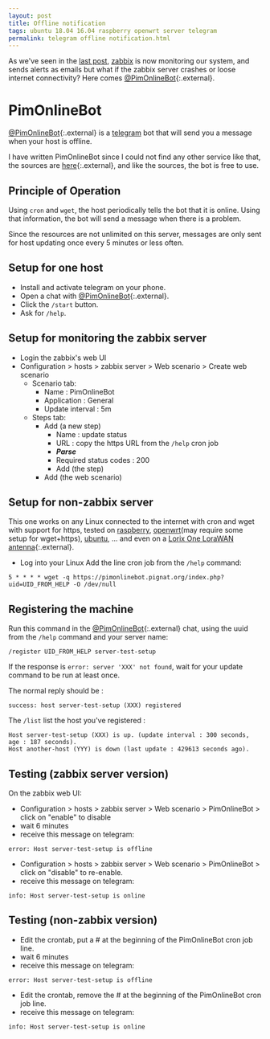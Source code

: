 ```yaml
---
layout: post
title: Offline notification
tags: ubuntu 18.04 16.04 raspberry openwrt server telegram
permalink: telegram offline notification.html
---
```


As we've seen in the [last post](/server-18.04-zabbix-grafana.html),
[zabbix](/tag/zabbix.html) is now monitoring our system, and sends alerts as
emails but what if the zabbix server crashes or loose internet connectivity?
Here comes [@PimOnlineBot](https://telegram.me/PimOnlineBot){:.external}.

# PimOnlineBot
[@PimOnlineBot](https://telegram.me/PimOnlineBot){:.external} is a
[telegram](/tag/telegram.html) bot that will send you a message when your host
is offline.

I have written PimOnlineBot since I could not find any other service like that,
the sources are [here](https://github.com/RandomReaper/OnlineBot){:.external},
and like the sources, the bot is free to use.

## Principle of Operation
Using `cron` and `wget`, the host periodically tells the bot that it is online.
Using that information, the bot will send a message when there is a problem.

Since the resources are not unlimited on this server, messages are only sent for
host updating once every 5 minutes or less often.

## Setup for one host
- Install and activate telegram on your phone.
- Open a chat with [@PimOnlineBot](https://telegram.me/PimOnlineBot){:.external}.
- Click the `/start` button.
- Ask for `/help`.

## Setup for monitoring the zabbix server
- Login the zabbix's web UI
- Configuration > hosts > zabbix server > Web scenario > Create web scenario
  - Scenario tab:
  	- Name : PimOnlineBot
  	- Application : General
  	- Update interval : 5m
  - Steps tab:
  	- Add (a new step)
  		- Name : update status
  		- URL : copy the https URL from the `/help` cron job
  		- ***Parse***
  		- Required status codes : 200
  		- Add (the step)
  	- Add (the web scenario)

## Setup for non-zabbix server
This one works on any Linux connected to the internet with cron and wget with
support for https, tested on [raspberry](/tag/raspberry.html),
[openwrt](/tag/openwrt.html)(may require some setup for wget+https),
[ubuntu](/tag/ubuntu.html), ... and even on a [Lorix One LoraWAN antenna](){:.external}.

- Log into your Linux
Add the line cron job from the `/help` command:
```
5 * * * * wget -q https://pimonlinebot.pignat.org/index.php?uid=UID_FROM_HELP -O /dev/null
```

## Registering the machine
Run this command in the [@PimOnlineBot](https://telegram.me/PimOnlineBot){:.external} chat,
using the uuid from the `/help` command and your server name:

```
/register UID_FROM_HELP server-test-setup
```

If the response is `error: server 'XXX' not found`, wait for your update command
to be run at least once.

The normal reply should be :
```
success: host server-test-setup (XXX) registered
```

The `/list` list the host you've registered :
```
Host server-test-setup (XXX) is up. (update interval : 300 seconds, age : 187 seconds).
Host another-host (YYY) is down (last update : 429613 seconds ago).
```

## Testing (zabbix server version)
On the zabbix web UI:
* Configuration > hosts > zabbix server > Web scenario > PimOnlineBot > click
on "enable" to disable
* wait 6 minutes
* receive this message on telegram:
```
error: Host server-test-setup is offline
```
* Configuration > hosts > zabbix server > Web scenario > PimOnlineBot > click on
"disable" to re-enable.
* receive this message on telegram:
```
info: Host server-test-setup is online
```

## Testing (non-zabbix version)
* Edit the crontab, put a # at the beginning of the PimOnlineBot cron job line.
* wait 6 minutes
* receive this message on telegram:
```
error: Host server-test-setup is offline
```
* Edit the crontab, remove the # at the beginning of the PimOnlineBot cron job
line.
* receive this message on telegram:
```
info: Host server-test-setup is online
```

